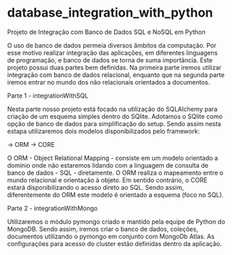 # database_integration_with_python

Projeto de Integração com Banco de Dados SQL e NoSQL em Python

O uso de banco de dados permeia diversos âmbitos da computação. Por esse motivo realizar integração das
aplicações, em diferentes linguagens de programação, e banco de dados se torna de suma importância. Este projeto possui duas 
partes bem definidas. Na primeira parte iremos utilizar integração com banco de dados relacional, enquanto que na segunda parte 
iremos entrar no mundo dos não relacionais orientados a documentos.

Parte 1 - integrationWithSQL

Nesta parte nosso projeto está focado na utilização do SQLAlchemy para criação de um esquema simples dentro do SQlite. Adotamos
o SQlite como opção de banco de dados para simplificação do setup. Sendo assim nesta estapa utilizaremos dois modelos
disponibilizados pelo framework:

-> ORM
-> CORE 

O ORM - Object Relational Mapping - consiste em um modelo orientado a domínio onde não estaremos lidando com a linguagem de
consulta de banco de dados - SQL - diretamente. O ORM realiza o mapeamento entre o mundo relacional e orientação à objeto. 
Em sentido contrário, o CORE estará disponibilizando o acesso direto ao SQL. Sendo assim, diferentemente do ORM este modelo
é orientado a esquema (foco no SQL).

Parte 2 - integrationWithMongo

Utilizaremos o módulo pymongo criado e mantido pela equipe de Python do MongoDB. Sendo assim, iremos criar o banco de dados, 
coleções, documentos utilizando o pymongo em conjunto com MongoDb Atlas. As configurações para acesso do cluster estão 
definidas dentro da aplicação.
